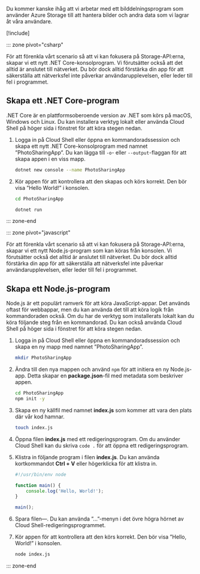 Du kommer kanske ihåg att vi arbetar med ett bilddelningsprogram som använder Azure Storage till att hantera bilder och andra data som vi lagrar åt våra användare.

[!include[](../../../includes/azure-sandbox-activate.md)]

::: zone pivot="csharp"

För att förenkla vårt scenario så att vi kan fokusera på Storage-API:erna, skapar vi ett nytt .NET Core-konsolprogram. Vi förutsätter också att det alltid är anslutet till nätverket. Du bör dock alltid förstärka din app för att säkerställa att nätverksfel inte påverkar användarupplevelsen, eller leder till fel i programmet.

## <a name="create-a-net-core-application"></a>Skapa ett .NET Core-program

.NET Core är en plattformsoberoende version av .NET som körs på macOS, Windows och Linux. Du kan installera verktyg lokalt eller använda Cloud Shell på höger sida i fönstret för att köra stegen nedan.

1. Logga in på Cloud Shell eller öppna en kommandoradssession och skapa ett nytt .NET Core-konsolprogram med namnet ”PhotoSharingApp”. Du kan lägga till `-o`- eller `--output`-flaggan för att skapa appen i en viss mapp.

    ```bash
    dotnet new console --name PhotoSharingApp
    ```

1. Kör appen för att kontrollera att den skapas och körs korrekt. Den bör visa ”Hello World!” i konsolen.

    ```bash
    cd PhotoSharingApp
    
    dotnet run
    ```
::: zone-end

::: zone pivot="javascript"

För att förenkla vårt scenario så att vi kan fokusera på Storage-API:erna, skapar vi ett nytt Node.js-program som kan köras från konsolen. Vi förutsätter också det alltid är anslutet till nätverket. Du bör dock alltid förstärka din app för att säkerställa att nätverksfel inte påverkar användarupplevelsen, eller leder till fel i programmet.

## <a name="create-a-nodejs-application"></a>Skapa ett Node.js-program

Node.js är ett populärt ramverk för att köra JavaScript-appar. Det används oftast för webbappar, men du kan använda det till att köra logik från kommandoraden också. Om du har de verktyg som installerats lokalt kan du köra följande steg från en kommandorad. Du kan också använda Cloud Shell på höger sida i fönstret för att köra stegen nedan.

1. Logga in på Cloud Shell eller öppna en kommandoradssession och skapa en ny mapp med namnet ”PhotoSharingApp”.

    ```bash
    mkdir PhotoSharingApp
    ```

1. Ändra till den nya mappen och använd `npm` för att initiera en ny Node.js-app. Detta skapar en **package.json**-fil med metadata som beskriver appen.

    ```bash
    cd PhotoSharingApp
    npm init -y
    ```

1. Skapa en ny källfil med namnet **index.js** som kommer att vara den plats där vår kod hamnar.

    ```bash
    touch index.js
    ```

1. Öppna filen **index.js** med ett redigeringsprogram. Om du använder Cloud Shell kan du skriva `code .` för att öppna ett redigeringsprogram.

1. Klistra in följande program i filen **index.js**. Du kan använda kortkommandot **Ctrl + V** eller högerklicka för att klistra in.

    ```javascript
    #!/usr/bin/env node
    
    function main() {
        console.log('Hello, World!');
    }
    
    main();
    ```
1. Spara filen&mdash;. Du kan använda ”...”-menyn i det övre högra hörnet av Cloud Shell-redigeringsprogrammet.

1. Kör appen för att kontrollera att den körs korrekt. Den bör visa ”Hello, World!” i konsolen.

    ```bash
    node index.js
    ```

::: zone-end